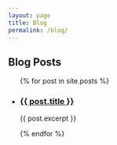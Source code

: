 ```yaml
---
layout: page
title: Blog
permalink: /blog/
---
```


## Blog Posts

<ul>
  {% for post in site.posts %}
    <li>
      <h3><a href="{{ post.url | relative_url }}">{{ post.title }}</a></h3>
      <p>{{ post.excerpt }}</p>
    </li>
  {% endfor %}
</ul>
